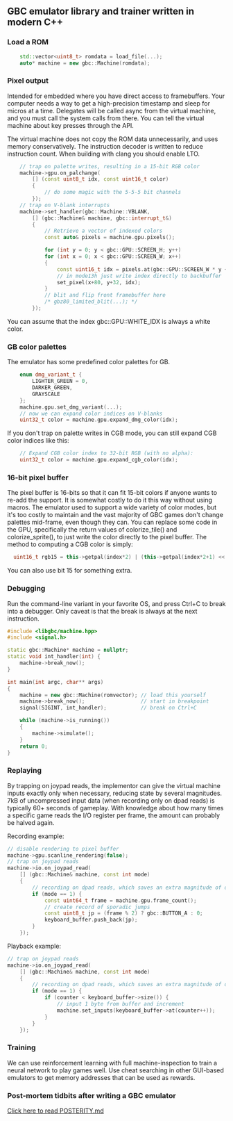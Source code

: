 ## GBC emulator library and trainer written in modern C++

### Load a ROM
```C++
    std::vector<uint8_t> romdata = load_file(...);
    auto* machine = new gbc::Machine(romdata);
```

### Pixel output
Intended for embedded where you have direct access to framebuffers. Your computer needs a way to get a high-precision timestamp and sleep for micros at a time. Delegates will be called async from the virtual machine, and you must call the system calls from there. You can tell the virtual machine about key presses through the API.


The virtual machine does not copy the ROM data unnecessarily, and uses memory conservatively. The instruction decoder is written to reduce instruction count. When building with clang you should enable LTO.

```C++
    // trap on palette writes, resulting in a 15-bit RGB color
    machine->gpu.on_palchange(
        [] (const uint8_t idx, const uint16_t color)
        {
            // do some magic with the 5-5-5 bit channels
        });
    // trap on V-blank interrupts
    machine->set_handler(gbc::Machine::VBLANK,
        [] (gbc::Machine& machine, gbc::interrupt_t&)
        {
            // Retrieve a vector of indexed colors
            const auto& pixels = machine.gpu.pixels();

            for (int y = 0; y < gbc::GPU::SCREEN_H; y++)
            for (int x = 0; x < gbc::GPU::SCREEN_W; x++)
            {
                const uint16_t idx = pixels.at(gbc::GPU::SCREEN_W * y + x);
                // in mode13h just write index directly to backbuffer
                set_pixel(x+80, y+32, idx);
            }
            // blit and flip front framebuffer here
            /* gbz80_limited_blit(...); */
        });

```
You can assume that the index gbc::GPU::WHITE_IDX is always a white color.

### GB color palettes

The emulator has some predefined color palettes for GB.
```C++
    enum dmg_variant_t {
        LIGHTER_GREEN = 0,
        DARKER_GREEN,
        GRAYSCALE
    };
    machine.gpu.set_dmg_variant(...);
    // now we can expand color indices on V-blanks
    uint32_t color = machine.gpu.expand_dmg_color(idx);
```
If you don't trap on palette writes in CGB mode, you can still expand CGB color indices like this:
```C++
    // Expand CGB color index to 32-bit RGB (with no alpha):
    uint32_t color = machine.gpu.expand_cgb_color(idx);
```

### 16-bit pixel buffer

The pixel buffer is 16-bits so that it can fit 15-bit colors if anyone wants to re-add the support. It is somewhat costly to do it this way without using macros. The emulator used to support a wide variety of color modes, but it's too costly to maintain and the vast majority of GBC games don't change palettes mid-frame, even though they can. You can replace some code in the GPU, specifically the return values of colorize_tile() and colorize_sprite(), to just write the color directly to the pixel buffer. The method to computing a CGB color is simply:
```C++
  uint16_t rgb15 = this->getpal(index*2) | (this->getpal(index*2+1) << 8);
```
You can also use bit 15 for something extra.

### Debugging
Run the command-line variant in your favorite OS, and press Ctrl+C to break into a debugger. Only caveat is that the break is always at the next instruction.

```C++
#include <libgbc/machine.hpp>
#include <signal.h>

static gbc::Machine* machine = nullptr;
static void int_handler(int) {
	machine->break_now();
}

int main(int argc, char** args)
{
	machine = new gbc::Machine(romvector); // load this yourself
	machine->break_now();                  // start in breakpoint
	signal(SIGINT, int_handler);           // break on Ctrl+C

	while (machine->is_running())
	{
		machine->simulate();
	}
    return 0;
}

```

### Replaying
By trapping on joypad reads, the implementor can give the virtual machine inputs exactly only when necessary, reducing state by several magnitudes. 7kB of uncompressed input data (when recording only on dpad reads) is typically 60+ seconds of gameplay. With knowledge about how many times a specific game reads the I/O register per frame, the amount can probably be halved again.

Recording example:
```C++
// disable rendering to pixel buffer
machine->gpu.scanline_rendering(false);
// trap on joypad reads
machine->io.on_joypad_read(
    [] (gbc::Machine& machine, const int mode)
    {
        // recording on dpad reads, which saves an extra magnitude of data
        if (mode == 1) {
            const uint64_t frame = machine.gpu.frame_count();
            // create record of sporadic jumps
            const uint8_t jp = (frame % 2) ? gbc::BUTTON_A : 0;
            keyboard_buffer.push_back(jp);
        }
    });
```
Playback example:
```C++
// trap on joypad reads
machine->io.on_joypad_read(
    [] (gbc::Machine& machine, const int mode)
    {
        // recording on dpad reads, which saves an extra magnitude of data
        if (mode == 1) {
            if (counter < keyboard_buffer->size()) {
                // input 1 byte from buffer and increment
                machine.set_inputs(keyboard_buffer->at(counter++));
            }
        }
    });
```

### Training
We can use reinforcement learning with full machine-inspection to train a neural network to play games well. Use cheat searching in other GUI-based emulators to get memory addresses that can be used as rewards.

### Post-mortem tidbits after writing a GBC emulator

[Click here to read POSTERITY.md](POSTERITY.md)
